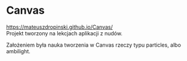 # Canvas

https://mateuszdropinski.github.io/Canvas/ <br/>
Projekt tworzony na lekcjach aplikacji z nudów.

Założeniem była nauka tworzenia w Canvas rzeczy typu particles, albo ambilight.
